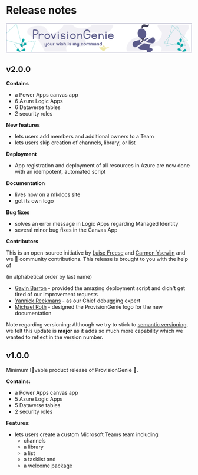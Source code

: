 # Release notes

![header image](../media/index/Genie_Header.png)

## v2.0.0

**Contains** 

* a Power Apps canvas app
* 6 Azure Logic Apps
* 6 Dataverse tables
* 2 security roles

**New features**

* lets users add members and additional owners to a Team
* lets users skip creation of channels, library, or list

**Deployment**

* App registration and deployment of all resources in Azure are now done with an idempotent, automated script

**Documentation**

* lives now on a mkdocs site
* got its own logo

**Bug fixes**

* solves an error message in Logic Apps regarding Managed Identity
* several minor bug fixes in the Canvas App

**Contributors**

This is an open-source initiative by [Luise Freese](https://twitter.com/LuiseFreese) and [Carmen Ysewijn](https://twitter.com/CarmenYsewijn) and we 💜 community contributions. This release is brought to you with the help of

(in alphabetical order by last name)

* [Gavin Barron](https://twitter.com/GavinBarron) - provided the amazing deployment script and didn't get tired of our improvement requests
* [Yannick Reekmans](https://twitter.com/YannickReekmans) - as our Chief debugging expert
* [Michael Roth](https://twitter.com/MichaelRoth42) - designed the ProvisionGenie logo for the new documentation

Note regarding versioning: Although we try to stick to [semantic versioning](https://semver.org/), we felt this update is **major** as it adds so much more capability which we wanted to reflect in the version number. 

## v1.0.0
Minimum l💖vable product release of ProvisionGenie 🧞.

**Contains:**

* a Power Apps canvas app
* 5 Azure Logic Apps
* 5 Dataverse tables
* 2 security roles

**Features:**

* lets users create a custom Microsoft Teams team including
  * channels
  * a library
  * a list
  * a tasklist and
  * a welcome package
